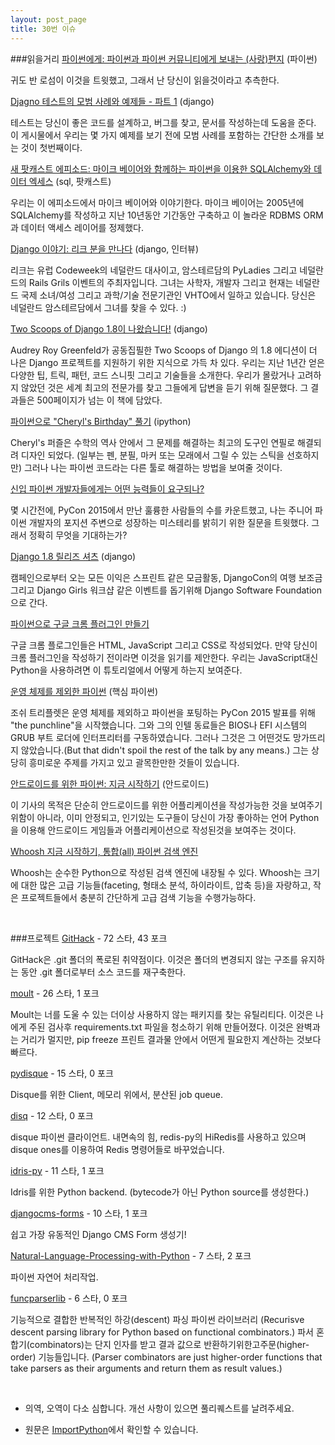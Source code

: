 ```yaml
---
layout: post_page
title: 30번 이슈
---
```


###읽을거리
<a href="http://anna-oz.tumblr.com/post/117173382150/dear-python-a-love-letter-to-python-and-the" target="_blank">파이썬에게: 파이썬과 파이썬 커뮤니티에게 보내는 (사랑)편지</a> (파이썬)

귀도 반 로섬이 이것을 트윗했고, 그래서 난 당신이 읽을것이라고 추측한다.

<a href="https://realpython.com/blog/python/testing-in-django-part-1-best-practices-and-examples/" target="_blank">Djagno 테스트의 모범 사례와 예제들 - 파트 1</a> (django)

테스트는 당신이 좋은 코드를 설계하고, 버그를 찾고, 문서를 작성하는데 도움을 준다. 이 게시물에서 우리는 몇 가지 예제를 보기 전에 모범 사례를 포함하는 간단한 소개를 보는 것이 첫번째이다.

<a href="http://www.talkpythontome.com/episodes/show/5/sqlalchemy-and-data-access-in-python" target="_blank">새 팟캐스트 에피소드: 마이크 베이어와 함께하는 파이썬을 이용한 SQLAlchemy와 데이터 엑세스</a> (sql, 팟캐스트)

우리는 이 에피소드에서 마이크 베이어와 이야기한다. 마이크 베이어는 2005년에 SQLAlchemy를 작성하고 지난 10년동안 기간동안 구축하고 이 놀라운 RDBMS ORM과 데이터 액세스 레이어를 정제했다.

<a href="http://blog.djangogirls.org/post/117515207353" target="_blank">Django 이야기: 리크 분을 만나다</a> (django, 인터뷰)

리크는 유럽 Codeweek의 네덜란드 대사이고, 암스테르담의 PyLadies 그리고 네덜란드의 Rails Grils 이벤트의 주최자입니다. 그녀는 사학자, 개발자 그리고 현재는 네덜란드 국제 소녀/여성 그리고 과학/기술 전문기관인 VHTO에서 일하고 있습니다. 당신은 네덜란드 암스테르담에서 그녀를 찾을 수 있다. :)

<a href="http://pydanny.com/two-scoops-of-django-1-8.html" target="_blank">Two Scoops of Django 1.8이 나왔습니다!</a> (django)

Audrey Roy Greenfeld가 공동집필한 Two Scoops of Django 의 1.8 에디션이 더 나은 Django 프로젝트를 지원하기 위한 지식으로 가득 차 있다. 우리는 지난 1년간 얻은 다양한 팁, 트릭, 패턴, 코드 스니핏 그리고 기술들을 소개한다. 우리가 몰랐거나 고려하지 않았던 것은 세계 최고의 전문가를 찾고 그들에게 답변을 듣기 위해 질문했다. 그 결과들은 500페이지가 넘는 이 책에 담았다.

<a href="http://nbviewer.ipython.org/url/norvig.com/ipython/Cheryl.ipynb" target="_blank">파이썬으로 "Cheryl's Birthday" 풀기</a> (ipython)

Cheryl's 퍼즐은 수학의 역사 안에서 그 문제를 해결하는 최고의 도구인 연필로 해결되려 디자인 되었다. (일부는 펜, 분필, 마커 또는 모래에서 그릴 수 있는 스틱을 선호하지만) 그러나 나는 파이썬 코드라는 다른 툴로 해결하는 방법을 보여줄 것이다.

<a href="http://kieczkowska.tumblr.com/post/117227214396/asking-twitter-what-skills-are-required-from-a" target="_blank">신입 파이썬 개발자들에게는 어떤 능력들이 요구되나?</a>

몇 시간전에, PyCon 2015에서 만난 훌륭한 사람들의 수를 카운트했고, 나는 주니어 파이썬 개발자의 포지션 주변으로 성장하는 미스테리를 밝히기 위한 질문을 트윗했다. 그래서 정확히 무엇을 기대하는가?

<a href="https://www.djangoproject.com/weblog/2015/apr/28/django-18-release-shirt/" target="_blank">Django 1.8 릴리즈 셔츠</a> (django)

캠페인으로부터 오는 모든 이익은 스프린트 같은 모금활동, DjangoCon의 여행 보조금 그리고 Django Girls 워크샵 같은 이벤트를 돕기위해 Django Software Foundation으로 간다.

<a href="https://pythonspot.com/create-a-chrome-plugin-with-python/" target="_blank">파이썬으로 구글 크롬 플러그인 만들기</a>

구글 크롬 플로그인들은 HTML, JavaScript 그리고 CSS로 작성되었다. 만약 당신이 크롬 플러그인을 작성하기 전이라면 이것을 읽기를 제안한다. 우리는 JavaScript대신 Python을 사용하려면 이 튜토리얼에서 어떻게 하는지 보여준다.

<a href="http://lwn.net/SubscriberLink/641244/5d1d6d20aeb0a647/" target="_blank">운영 체제를 제외한 파이썬</a> (핵심 파이썬)

조쉬 트리플렛은 운영 체제를 제외하고 파이썬을 포팅하는 PyCon 2015 발표를 위해 "the punchline"을 시작했습니다. 그와 그의 인텔 동료들은 BIOS나 EFI 시스템의 GRUB 부트 로더에 인터프리터를 구동하였습니다. 그러나 그것은 그 어떤것도 망가뜨리지 않았습니다.(But that didn't spoil the rest of the talk by any means.) 그는 상당히 흥미로운 주제를 가지고 있고 괄목한만한 것들이 있습니다.

<a href="http://www.checkio.org/blog/python-android-getting-started/" target="_blank">안드로이드를 위한 파이썬: 지금 시작하기</a> (안드로이드)

이 기사의 목적은 단순히 안드로이드를 위한 어플리케이션을 작성가능한 것을 보여주기 위함이 아니라, 이미 안정되고, 인기있는 도구들이 당신이 가장 좋아하는 언어 Python을 이용해 안드로이드 게임들과 어플리케이션으로 작성된것을 보여주는 것이다.

<a href="http://sowingseasons.com/blog/introduction-to-whoosh.html" target="_blank">Whoosh 지금 시작하기, 통합(all) 파이썬 검색 엔진</a>

Whoosh는 순수한 Python으로 작성된 검색 엔진에 내장될 수 있다. Whoosh는 크기에 대한 많은 고급 기능들(faceting, 형태소 분석, 하이라이트, 압축 등)을 자랑하고, 작은 프로젝트들에서 충분히 간단하게 고급 검색 기능을 수행가능하다.

<br />

###프로젝트
<a href="https://github.com/lijiejie/GitHack" target="_blank">GitHack</a> - 72 스타, 43 포크

GitHack은 .git 폴더의 폭로된 취약점이다. 이것은 폴더의 변경되지 않는 구조를 유지하는 동안 .git 폴더로부터 소스 코드를 재구축한다.

<a href="https://github.com/tweekmonster/moult" target="_blank">moult</a> - 26 스타, 1 포크

Moult는 너를 도울 수 있는 더이상 사용하지 않는 패키지를 찾는 유틸리티다. 이것은 나에게 주된 검사후 requirements.txt 파일을 청소하기 위해 만들어졌다. 이것은 완벽과는 거리가 멀지만, pip freeze 프린트 결과물 안에서 어떤게 필요한지 계산하는 것보다 빠르다.

<a href="https://github.com/ybrs/pydisque" target="_blank">pydisque</a> - 15 스타, 0 포크

Disque를 위한 Client, 메모리 위에서, 분산된 job queue.

<a href="https://github.com/ryansb/disq" target="_blank">disq</a> - 12 스타, 0 포크

disque 파이썬 클라이언트. 내면속의 힘, redis-py의 HiRedis를 사용하고 있으며 disque ones를 이용하여 Redis 명령어들로 바꾸었습니다.

<a href="https://github.com/ziman/idris-py" target="_blank">idris-py</a> - 11 스타, 1 포크

Idris를 위한 Python backend. (bytecode가 아닌 Python source를 생성한다.)

<a href="https://github.com/mishbahr/djangocms-forms" target="_blank">djangocms-forms</a> - 10 스타, 1 포크

쉽고 가장 유동적인 Django CMS Form 생성기!

<a href="https://github.com/SequomicsResearch/Natural-Language-Processing-with-Python" target="_blank">Natural-Language-Processing-with-Python</a> - 7 스타, 2 포크

파이썬 자연어 처리작업.

<a href="https://github.com/vlasovskikh/funcparserlib" target="_blank">funcparserlib</a> - 6 스타, 0 포크

기능적으로 결합한 반복적인 하강(descent) 파싱 파이썬 라이브러리 (Recurisve descent parsing library for Python based on functional combinators.) 파서 혼합기(combinators)는 단지 인자를 받고 결과 값으로 반환하기위한고주문(higher-order) 기능들입니다. (Parser combinators are just higher-order functions that take parsers as their arguments and return them as result values.)

<br />

* 의역, 오역이 다소 심합니다. 개선 사항이 있으면 풀리퀘스트를 날려주세요.

* 원문은 <a href="http://importpython.com/newletter/no/30/" target="_blank">ImportPython</a>에서 확인할 수 있습니다.
